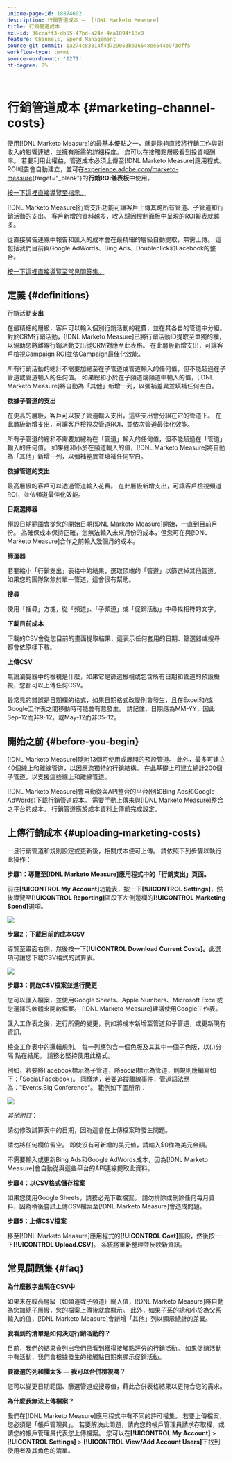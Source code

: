 ```yaml
---
unique-page-id: 18874602
description: 行銷管道成本 —  [!DNL Marketo Measure]
title: 行銷管道成本
exl-id: 36ccaff3-db55-47bd-a24e-4aa1894f13e0
feature: Channels, Spend Management
source-git-commit: 1a274c83814f4d729053bb36548ee544b973dff5
workflow-type: tm+mt
source-wordcount: '1271'
ht-degree: 0%

---
```


# 行銷管道成本 {#marketing-channel-costs}

使用[!DNL Marketo Measure]的最基本優點之一，就是能夠直接將行銷工作與對收入的影響連結，並擁有所需的詳細程度。 您可以在接觸點層級看到投資報酬率。 若要利用此權益，管道成本必須上傳至[!DNL Marketo Measure]應用程式。 ROI報告會自動建立，並可在[experience.adobe.com/marketo-measure](https://experience.adobe.com/marketo-measure){target="_blank"}的&#x200B;**行銷ROI儀表板**&#x200B;中使用。

[按一下這裡直接導覽至指示。](/help/marketing-spend/spend-management/marketing-channel-costs.md#uploading-marketing-costs)

[!DNL Marketo Measure]行銷支出功能可讓客戶上傳其跨所有管道、子管道和行銷活動的支出。 客戶新增的資料越多，收入歸因控制面板中呈現的ROI報表就越多。

從直接廣告連線中報告和匯入的成本會在最精細的層級自動提取，無需上傳。 這包括我們目前與Google AdWords、Bing Ads、Doubleclick和Facebook的整合。

[按一下這裡直接導覽至常見問答集。](/help/marketing-spend/spend-management/marketing-channel-costs.md#faq)

## 定義 {#definitions}

行銷活動&#x200B;**支出**

在最精細的層級，客戶可以輸入個別行銷活動的花費，並在其各自的管道中分組。 對於CRM行銷活動，[!DNL Marketo Measure]已將行銷活動ID提取至單獨的欄，以協助您將離線行銷活動支出從CRM對應至此表格。 在此層級新增支出，可讓客戶檢視Campaign ROI並依Campaign最佳化效能。

所有行銷活動的總計不需要加總至在子管道或管道輸入的任何值，但不能超過在子管道或管道輸入的任何值。 如果總和小於在子頻道或頻道中輸入的值，[!DNL Marketo Measure]將自動為「其他」新增一列，以彌補差異並填補任何空白。

**依據子管道的支出**

在更高的層級，客戶可以按子管道輸入支出，這些支出會分組在它的管道下。 在此層級新增支出，可讓客戶檢視次管道ROI，並依次管道最佳化效能。

所有子管道的總和不需要加總為在「管道」輸入的任何值，但不能超過在「管道」輸入的任何值。 如果總和小於在頻道輸入的值，[!DNL Marketo Measure]將自動為「其他」新增一列，以彌補差異並填補任何空白。

**依據管道的支出**

最高層級的客戶可以透過管道輸入花費。 在此層級新增支出，可讓客戶檢視頻道ROI，並依頻道最佳化效能。

**日期選擇器**

預設日期範圍會從您的開始日期[!DNL Marketo Measure]開始，一直到目前月份。 為確保成本保持正確，您無法輸入未來月份的成本，但您可在與[!DNL Marketo Measure]合作之前輸入幾個月的成本。

**篩選器**

若要縮小「行銷支出」表格中的結果，選取頂端的「管道」以篩選掉其他管道。 如果您的團隊聚焦於單一管道，這會很有幫助。

**搜尋**

使用「搜尋」方塊，從「頻道」、「子頻道」或「促銷活動」中尋找相符的文字。

**下載目前成本**

下載的CSV會從您目前的畫面提取結果，這表示任何套用的日期、篩選器或搜尋都會依原樣下載。

**上傳CSV**

無論瀏覽器中的檢視是什麼，如果它是篩選檢視或包含所有日期和管道的預設檢視，您都可以上傳任何CSV。

最常見的錯誤是日期欄的格式，如果日期格式改變則會發生，且在Excel和/或Google工作表之間移動時可能會有意發生。 請記住，日期應為MM-YY，因此Sep-12而非9-12，或May-12而非05-12。

## 開始之前 {#before-you-begin}

[!DNL Marketo Measure]隨附13個可使用或展開的預設管道。 此外，最多可建立40個線上和離線管道，以因應您獨特的行銷結構。 在此基礎上可建立總計200個子管道，以支援這些線上和離線管道。

[!DNL Marketo Measure]會自動從與API整合的平台(例如Bing Ads和Google AdWords)下載行銷管道成本。 需要手動上傳未與[!DNL Marketo Measure]整合之平台的成本。 行銷管道應於成本資料上傳前完成設定。

## 上傳行銷成本 {#uploading-marketing-costs}

一旦行銷管道和規則設定或更新後，相關成本便可上傳。 請依照下列步驟以執行此操作：

**步驟1：導覽至[!DNL Marketo Measure]應用程式中的「行銷支出」頁面。**

前往&#x200B;**[!UICONTROL My Account]**&#x200B;功能表，按一下&#x200B;**[!UICONTROL Settings]**，然後導覽至&#x200B;**[!UICONTROL Reporting]**&#x200B;區段下左側邊欄的&#x200B;**[!UICONTROL Marketing Spend]**&#x200B;選項。

![](assets/1.png)

**步驟2：下載目前的成本CSV**

導覽至畫面右側，然後按一下&#x200B;**[!UICONTROL Download Current Costs]。**&#x200B;此選項可讓您下載CSV格式的試算表。

![](assets/2.png)

**步驟3：開啟CSV檔案並進行變更**

您可以匯入檔案，並使用Google Sheets、Apple Numbers、Microsoft Excel或您選擇的軟體來開啟檔案。 [!DNL Marketo Measure]建議使用Google工作表。

匯入工作表之後，進行所需的變更，例如將成本新增至管道和子管道，或更新現有資訊。

檢查工作表中的邏輯規則。 每一列應包含一個色版及其其中一個子色版，以(.)分隔 點在結尾。 請務必堅持使用此格式。

例如，若要將Facebook標示為子管道，將social標示為管道，則規則應編寫如下：「Social.Facebook」。 同樣地，若要追蹤離線事件，管道語法應為：&quot;Events.Big Conference&quot;。 範例如下圖所示：

![](assets/3.png)

_其他附註_：

請勿修改試算表中的日期，因為這會在上傳檔案時發生問題。

請勿將任何欄位留空。 即使沒有可新增的美元值，請輸入$0作為美元金額。

不需要輸入或更新Bing Ads和Google AdWords成本，因為[!DNL Marketo Measure]會自動從與這些平台的API連線提取此資料。

**步驟4：以CSV格式儲存檔案**

如果您使用Google Sheets，請務必先下載檔案。 請勿排除或刪除任何每月資料，因為稍後嘗試上傳CSV檔案至[!DNL Marketo Measure]會造成問題。

**步驟5：上傳CSV檔案**

移至[!DNL Marketo Measure]應用程式的&#x200B;**[!UICONTROL Cost]**&#x200B;區段，然後按一下&#x200B;**[!UICONTROL Upload.CSV]**。 系統將重新整理並反映新資訊。

## 常見問題集 {#faq}

**為什麼數字出現在CSV中**

如果未在較高層級（如頻道或子頻道）輸入值，[!DNL Marketo Measure]將自動為您加總子層級，您的檔案上傳後就會顯示。 此外，如果子系的總和小於為父系輸入的值，[!DNL Marketo Measure]會新增「其他」列以顯示總計的差異。

**我看到的清單是如何決定行銷活動的？**

目前，我們的結果會列出我們已看到獲得接觸點評分的行銷活動。 如果促銷活動中有活動，我們會根據發生的接觸點日期來顯示促銷活動。

**要篩選的列和欄太多 — 我可以合併檢視嗎？**

您可以變更日期範圍、篩選管道或搜尋值，藉此合併表格結果以更符合您的需求。

**為什麼我無法上傳檔案？**

我們在[!DNL Marketo Measure]應用程式中有不同的許可權集。 若要上傳檔案，您必須是「帳戶管理員」。 若要解決此問題，請向您的帳戶管理員請求存取權，或請您的帳戶管理員代表您上傳檔案。 您可以在&#x200B;**[!UICONTROL My Account]** > **[!UICONTROL Settings]** > **[!UICONTROL View/Add Account Users]**&#x200B;下找到使用者及其角色的清單。
